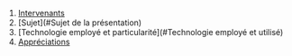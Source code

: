 1. [Intervenants](#Intervenant)
2. [Sujet](#Sujet de la présentation)
3. [Technologie employé et particularité](#Technologie employé et utilisé)
4. [Appréciations](#Appréciations)

